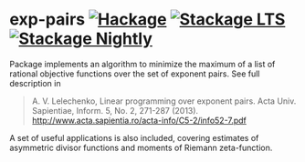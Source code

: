 # exp-pairs [![Hackage](http://img.shields.io/hackage/v/exp-pairs.svg)](https://hackage.haskell.org/package/exp-pairs) [![Stackage LTS](http://stackage.org/package/exp-pairs/badge/lts)](http://stackage.org/lts/package/exp-pairs) [![Stackage Nightly](http://stackage.org/package/exp-pairs/badge/nightly)](http://stackage.org/nightly/package/exp-pairs)

Package implements an algorithm to minimize the maximum of a list of rational objective functions over the set of exponent pairs. See full description in
> A. V. Lelechenko, Linear programming over exponent pairs.
> Acta Univ. Sapientiae, Inform. 5, No. 2, 271-287 (2013).
> http://www.acta.sapientia.ro/acta-info/C5-2/info52-7.pdf

A set of useful applications is also included,
covering estimates of asymmetric divisor functions and moments of Riemann zeta-function.
